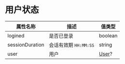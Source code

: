 # 用户状态

| 属性名称        | 描述                  | 值类型                  |
| --------------- | --------------------- | ----------------------- |
| logined         | 是否已登录            | boolean                 |
| sessionDuration | 会话有效期 `HH:MM:SS` | string                  |
| user            | 用户                  | [User](../struct/user)? |

